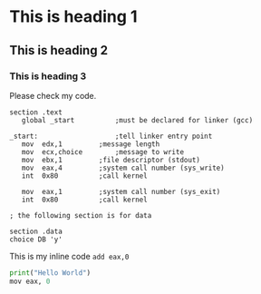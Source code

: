# This is heading 1
## This is heading 2
### This is heading 3
Please check my code.  
```assembly
section .text
   global _start          ;must be declared for linker (gcc)
	
_start:                   ;tell linker entry point
   mov	edx,1		  ;message length
   mov	ecx,choice        ;message to write
   mov	ebx,1		  ;file descriptor (stdout)
   mov	eax,4		  ;system call number (sys_write)
   int	0x80		  ;call kernel

   mov	eax,1		  ;system call number (sys_exit)
   int	0x80		  ;call kernel

; the following section is for data

section .data
choice DB 'y'
```

This is my inline code `add eax,0`

```python
print("Hello World")
mov eax, 0
```



